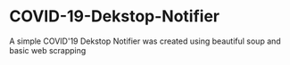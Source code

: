 # COVID-19-Dekstop-Notifier
A simple COVID'19 Dekstop Notifier was created using beautiful soup and basic web scrapping 
